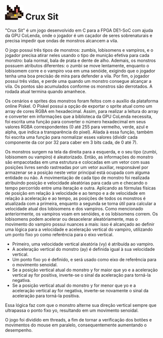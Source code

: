# ![Icon](docs/icon.png) Crux Sit
"Crux Sit" é um jogo desenvolvido em C para a FPGA DE1-SoC com ajuda da GPU CoLenda, onde o jogador é um caçador de seres sobrenaturais e precisa impedir que ondas de monstros alcancem a vila.

O jogo possui três tipos de monstros: zumbis, lobisomens e vampiros, e o jogador precisa atirar neles usando o tipo de munição efetiva para cada monstro: bala normal, bala de prata e dente de alho. Ademais, os monstros possuem atributos diferentes: o zumbi se move lentamente, enquanto o lobisomem corre e o vampiro voa em uma senóide, exigindo que o jogador tenha uma boa precisão de mira para defender a vila. Por fim, o jogador possui três vidas, e perde uma quando um monstro consegue alcançar a vila. Os pontos são acumulados conforme os monstros são derrotados. A rodada atual termina quando amanhece.

Os cenários e sprites dos monstros foram feitos com o auxílio da plataforma online Piskel. O Piskel possui a opção de exportar o sprite atual como um array de cores RGBA em hexadecimal. Assim, para realizar a leitura do array e converter em informações que a biblioteca da GPU CoLenda necessita, foi escrita uma função para converter o número hexadecimal em seus valores RGBA correspondentes (0 até 255 para vermelho, verde, azul e alpha, que indica a transparência do pixel). Aliada à essa função, também foi escrita uma função para normalizar esses valores (dividir cada componente da cor por 32 para caber em 3 bits cada, de 0 até 7).

Os monstros surgem na tela da direita para a esquerda, e o seu tipo (zumbi, lobisomem ou vampiro) é aleatorizado. Então, as informações do monstro são empacotadas em uma estrutura e colocadas em um vetor com suas posições livres sendo rastreadas por um vetor auxiliar, responsável por armazenar se a posição neste vetor principal está ocupada com alguma entidade ou não. A movimentação de cada tipo de monstro foi realizada atribuindo posição e velocidade aleatórias para cada um e checando o tempo percorrido entre uma iteração e outra. Aplicando as fórmulas físicas de posição em relação à velocidade e ao tempo e a de velocidade em relação à aceleração e ao tempo, as posições de todos os monstros é atualizada com a primeira, enquanto a segunda se torna útil para calcular a velocidade atual dos lobisomens e dos vampiros. Como mencionado anteriormente, os vampiros voam em senóides, e os lobisomens correm. Os lobisomens podem acelerar ou desacelerar aleatóriamente, mas o movimento do vampiro possui nuances a mais: isso é alcançado ao definir uma lógica para a velocidade e aceleração vertical do vampiro, utilizando um ponto fixo yo como referência para o eixo vertical.

- Primeiro, uma velocidade vertical aleatória (vy) é atribuída ao vampiro.
- A aceleração vertical do monstro (ay) é definida igual à sua velocidade vertical.
- Um ponto fixo yo é definido, e será usado como eixo de referência para o movimento senoidal.
- Se a posição vertical atual do monstro y for maior que yo e a aceleração vertical ay for positiva, inverte-se o sinal da aceleração para torná-la negativa.
- Se a posição vertical atual do monstro y for menor que yo e a aceleração vertical ay for negativa, inverte-se novamente o sinal da aceleração para torná-la positiva.

Essa lógica faz com que o monstro alterne sua direção vertical sempre que ultrapassa o ponto fixo yo, resultando em um movimento senoidal.

O jogo foi dividido em threads, a fim de tornar a verificação dos botões e movimentos do mouse em paralelo, consequentemente aumentando o desempenho.
